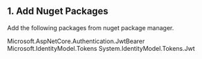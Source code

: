 ## 1. Add Nuget Packages 
Add the following packages from nuget package manager.

Microsoft.AspNetCore.Authentication.JwtBearer
Microsoft.IdentityModel.Tokens
System.IdentityModel.Tokens.Jwt
